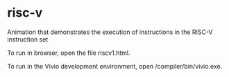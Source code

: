 # risc-v
Animation that demonstrates the execution of instructions in the RISC-V instruction set

To run in browser, open the file riscv1.html.

To run in the Vivio development environment, open /compiler/bin/vivio.exe.
